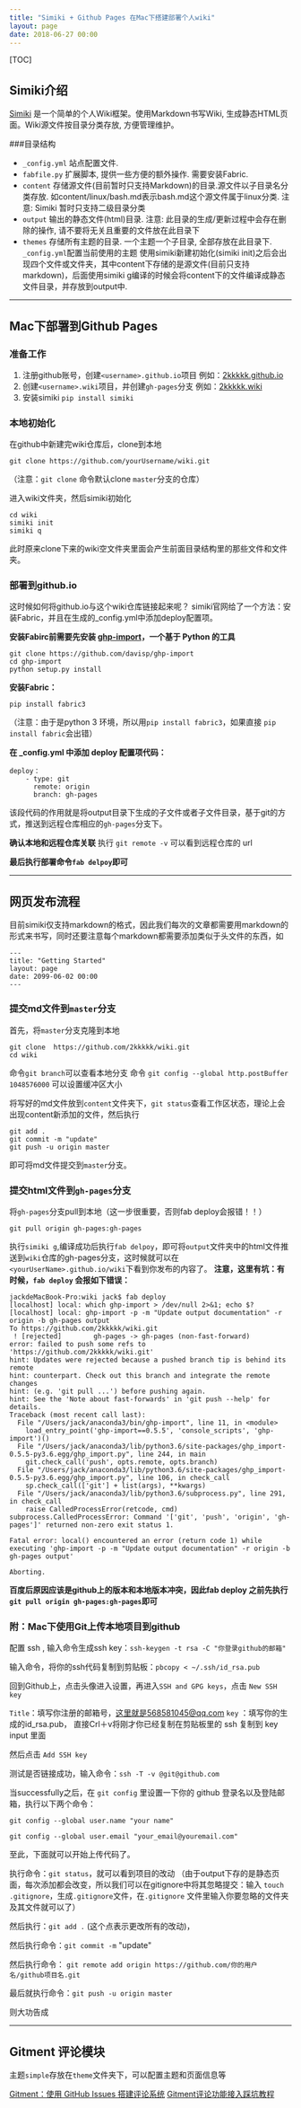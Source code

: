 ```yaml
---
title: "Simiki + Github Pages 在Mac下搭建部署个人wiki"
layout: page
date: 2018-06-27 00:00
---
```


[TOC]
## Simiki介绍
[Simiki](http://simiki.org/) 是一个简单的个人Wiki框架。使用Markdown书写Wiki, 生成静态HTML页面。Wiki源文件按目录分类存放, 方便管理维护。

###目录结构
- `_config.yml`	站点配置文件. 
- `fabfile.py`	扩展脚本, 提供一些方便的额外操作. 需要安装Fabric.
- `content`	存储源文件(目前暂时只支持Markdown)的目录.源文件以子目录名分类存放.
如content/linux/bash.md表示bash.md这个源文件属于linux分类.
注意: Simiki 暂时只支持二级目录分类
- `output`	输出的静态文件(html)目录.
注意: 此目录的生成/更新过程中会存在删除的操作, 请不要将无关且重要的文件放在此目录下
- `themes`	存储所有主题的目录. 一个主题一个子目录, 全部存放在此目录下.
`_config.yml`配置当前使用的主题
使用simiki新建初始化(simiki init)之后会出现四个文件或文件夹，其中content下存储的是源文件(目前只支持markdown)，后面使用simiki g编译的时候会将content下的文件编译成静态文件目录，并存放到output中.


------
##  Mac下部署到Github Pages


### 准备工作

 1. 注册github账号，创建`<username>.github.io`项目 例如：[2kkkkk.github.io](https://github.com/2kkkkk/2kkkkk.github.io)
 2. 创建`<username>.wiki`项目，并创建`gh-pages`分支 例如：[2kkkkk.wiki](https://github.com/2kkkkk/wiki)
 3. 安装simiki `pip install simiki` 

### 本地初始化
在github中新建完wiki仓库后，clone到本地

    git clone https://github.com/yourUsername/wiki.git

（注意：`git clone` 命令默认clone `master`分支的仓库）

进入wiki文件夹，然后simiki初始化

    cd wiki
    simiki init
    simiki q

此时原来clone下来的wiki空文件夹里面会产生前面目录结构里的那些文件和文件夹。
### 部署到github.io
这时候如何将github.io与这个wiki仓库链接起来呢？
simiki官网给了一个方法：安装Fabric，并且在生成的_config.yml中添加deploy配置项。

**安装Fabirc前需要先安装 [ghp-import](https://github.com/davisp/ghp-import)，一个基于 Python 的工具**

    git clone https://github.com/davisp/ghp-import
    cd ghp-import
    python setup.py install

**安装Fabric：**

    pip install fabric3
（注意：由于是python 3 环境，所以用`pip install fabric3`，如果直接 `pip install fabric`会出错）

**在 _config.yml 中添加 deploy 配置项代码：**

    deploy：
        - type: git
          remote: origin
          branch: gh-pages

该段代码的作用就是将output目录下生成的子文件或者子文件目录，基于git的方式，推送到远程仓库相应的`gh-pages`分支下。

**确认本地和远程仓库关联** 执行 `git remote -v` 可以看到远程仓库的 url

**最后执行部署命令`fab delpoy`即可**

-----

## 网页发布流程

目前simiki仅支持markdown的格式，因此我们每次的文章都需要用markdown的形式来书写，同时还要注意每个markdown都需要添加类似于头文件的东西，如

    ---
    title: "Getting Started"
    layout: page
    date: 2099-06-02 00:00
    ---
### 提交md文件到`master`分支
首先，将`master`分支克隆到本地

    git clone  https://github.com/2kkkkk/wiki.git
    cd wiki

命令`git branch`可以查看本地分支
命令 `git config --global http.postBuffer 1048576000` 可以设置缓冲区大小

将写好的md文件放到`content`文件夹下，`git status`查看工作区状态，理论上会出现content新添加的文件，然后执行

    git add . 
    git commit -m "update"
    git push -u origin master
即可将md文件提交到`master`分支。
### 提交html文件到`gh-pages`分支
将`gh-pages`分支pull到本地（这一步很重要，否则fab deploy会报错！！）

    git pull origin gh-pages:gh-pages 
执行`simiki g`,编译成功后执行`fab delpoy`，即可将`output`文件夹中的html文件推送到`wiki`仓库的gh-pages分支，这时候就可以在`<yourUserName>.github.io/wiki`下看到你发布的内容了。
**注意，这里有坑：有时候，`fab deploy` 会报如下错误：**

    jackdeMacBook-Pro:wiki jack$ fab deploy
    [localhost] local: which ghp-import > /dev/null 2>&1; echo $?
    [localhost] local: ghp-import -p -m "Update output documentation" -r origin -b gh-pages output
    To https://github.com/2kkkkk/wiki.git
     ! [rejected]        gh-pages -> gh-pages (non-fast-forward)
    error: failed to push some refs to 'https://github.com/2kkkkk/wiki.git'
    hint: Updates were rejected because a pushed branch tip is behind its remote
    hint: counterpart. Check out this branch and integrate the remote changes
    hint: (e.g. 'git pull ...') before pushing again.
    hint: See the 'Note about fast-forwards' in 'git push --help' for details.
    Traceback (most recent call last):
      File "/Users/jack/anaconda3/bin/ghp-import", line 11, in <module>
        load_entry_point('ghp-import==0.5.5', 'console_scripts', 'ghp-import')()
      File "/Users/jack/anaconda3/lib/python3.6/site-packages/ghp_import-0.5.5-py3.6.egg/ghp_import.py", line 244, in main
        git.check_call('push', opts.remote, opts.branch)
      File "/Users/jack/anaconda3/lib/python3.6/site-packages/ghp_import-0.5.5-py3.6.egg/ghp_import.py", line 106, in check_call
        sp.check_call(['git'] + list(args), **kwargs)
      File "/Users/jack/anaconda3/lib/python3.6/subprocess.py", line 291, in check_call
        raise CalledProcessError(retcode, cmd)
    subprocess.CalledProcessError: Command '['git', 'push', 'origin', 'gh-pages']' returned non-zero exit status 1.
    
    Fatal error: local() encountered an error (return code 1) while executing 'ghp-import -p -m "Update output documentation" -r origin -b gh-pages output'
    
    Aborting.
    
**百度后原因应该是github上的版本和本地版本冲突，因此fab deploy 之前先执行`git pull origin gh-pages:gh-pages`即可**


### 附：Mac下使用Git上传本地项目到github
配置 ssh , 输入命令生成ssh key：`ssh-keygen -t rsa -C "你登录github的邮箱"` 

输入命令，将你的ssh代码复制到剪贴板：`pbcopy < ~/.ssh/id_rsa.pub` 

回到Github上，点击头像进入设置，再进入`SSH and GPG keys`，点击 `New SSH key` 

`Title`：填写你注册的邮箱号，这里就是568581045@qq.com 
`key` ：填写你的生成的id_rsa.pub， 直接Crl＋v将刚才你已经复制在剪贴板里的 ssh 复制到 key input 里面

然后点击 `Add SSH key`

测试是否链接成功，输入命令：`ssh -T -v @git@github.com`

当successfully之后，在 `git config` 里设置一下你的 github 登录名以及登陆邮箱，执行以下两个命令：

    git config --global user.name "your name" 
    
    git config --global user.email "your_email@youremail.com"

至此，下面就可以开始上传代码了。

执行命令：`git status`，就可以看到项目的改动
（由于output下存的是静态页面，每次添加都会改变，所以我们可以在gitignore中将其忽略提交：输入 `touch .gitignore`，生成`.gitignore`文件，在`.gitignore` 文件里输入你要忽略的文件夹及其文件就可以了）


然后执行：`git add .`   (这个点表示更改所有的改动)，

然后执行命令：`git commit -m` "update"

然后执行命令：
`git remote add origin https://github.com/你的用户名/github项目名.git`

最后就执行命令：`git push -u origin master`

则大功告成

------

## Gitment 评论模块

主题`simple`存放在`theme`文件夹下，可以配置主题和页面信息等

[Gitment：使用 GitHub Issues 搭建评论系统](https://imsun.net/posts/gitment-introduction/)
[Gitment评论功能接入踩坑教程](https://www.jianshu.com/p/57afa4844aaa)


